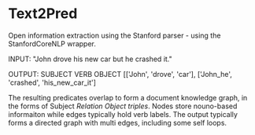 # Text2Pred
Open information extraction using the Stanford parser - using the StanfordCoreNLP wrapper. 

INPUT: 
"John drove his new car but he crashed it."

OUTPUT: 
SUBJECT       VERB      OBJECT
[['John',    'drove',   'car'],
 ['John_he', 'crashed', 'his_new_car_it']


The resulting predicates overlap to form a document knowledge graph, in the forms of Subject _Relation Object triples_. Nodes store nouno-based informaiton while edges typically hold verb labels. 
The output typically forms a directed graph with multi edges, including some self loops. 
